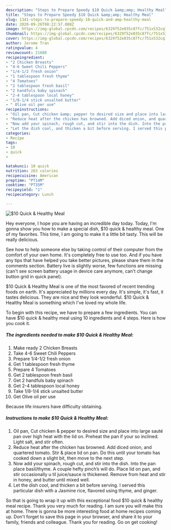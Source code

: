 ```yaml
---
description: "Steps to Prepare Speedy $10 Quick &amp;amp; Healthy Meal"
title: "Steps to Prepare Speedy $10 Quick &amp;amp; Healthy Meal"
slug: 1341-steps-to-prepare-speedy-10-quick-and-amp-healthy-meal
date: 2020-09-26T08:22:57.008Z
image: https://img-global.cpcdn.com/recipes/6329f52e035c87fc/751x532cq70/10-quick-healthy-meal-recipe-main-photo.jpg
thumbnail: https://img-global.cpcdn.com/recipes/6329f52e035c87fc/751x532cq70/10-quick-healthy-meal-recipe-main-photo.jpg
cover: https://img-global.cpcdn.com/recipes/6329f52e035c87fc/751x532cq70/10-quick-healthy-meal-recipe-main-photo.jpg
author: Jerome Tran
ratingvalue: 4
reviewcount: 21680
recipeingredient:
- "2 Chicken Breasts"
- "4-6 Sweet Chili Peppers"
- "1/4-1/2 fresh onion"
- "1 tablespoon fresh thyme"
- "4 Tomatoes"
- "2 tablespoon fresh basil"
- "2 handfuls baby spinach"
- "2-4 tablespoon local honey"
- "1/8-1/4 stick unsalted butter"
- " Olive oil per use"
recipeinstructions:
- "Oil pan, Cut chicken &amp; pepper to desired size and place into large sauté pan over high heat with the lid on. Preheat the pan if your so inclined. Light salt, and stir often."
- "Reduce heat after the chicken has browned. Add diced onion, and quartered tomato. Stir &amp; place lid on pan. Do this until your tomato has cooked down a slight bit, then move to the next step."
- "Now add your spinach, rough cut, and stir into the dish. Into the pan place basil/thyme. A couple hefty pinch’s will do. Place lid on pan, and stir occasionally u til juice/sauce is thickened. Remove from heat and stir in honey, and butter until mixed well."
- "Let the dish cool, and thicken a bit before serving. I served this particular dish with a Jasmine rice, flavored using thyme, and ginger."
categories:
- Recipe
tags:
- 10
- quick
- 

katakunci: 10 quick  
nutrition: 263 calories
recipecuisine: American
preptime: "PT14M"
cooktime: "PT35M"
recipeyield: "1"
recipecategory: Lunch

---
```



![$10 Quick &amp; Healthy Meal](https://img-global.cpcdn.com/recipes/6329f52e035c87fc/751x532cq70/10-quick-healthy-meal-recipe-main-photo.jpg)

Hey everyone, I hope you are having an incredible day today. Today, I'm gonna show you how to make a special dish, $10 quick &amp; healthy meal. One of my favorites. This time, I am going to make it a little bit tasty. This will be really delicious.

See how to help someone else by taking control of their computer from the comfort of your own home. It&#39;s completely free to use too. And if you have any tips that have helped you take better pictures, please share them in the comments section. Battery live is slightly worse, few functions are missing (can&#39;t see screen battery usage in device care anymore, can&#39;t change button grid in quick panel).

$10 Quick &amp; Healthy Meal is one of the most favored of recent trending foods on earth. It's appreciated by millions every day. It's simple, it's fast, it tastes delicious. They are nice and they look wonderful. $10 Quick &amp; Healthy Meal is something which I've loved my whole life.


To begin with this recipe, we have to prepare a few ingredients. You can have $10 quick &amp; healthy meal using 10 ingredients and 4 steps. Here is how you cook it.

<!--inarticleads1-->

##### The ingredients needed to make $10 Quick &amp; Healthy Meal:

1. Make ready 2 Chicken Breasts
1. Take 4-6 Sweet Chili Peppers
1. Prepare 1/4-1/2 fresh onion
1. Get 1 tablespoon fresh thyme
1. Prepare 4 Tomatoes
1. Get 2 tablespoon fresh basil
1. Get 2 handfuls baby spinach
1. Get 2-4 tablespoon local honey
1. Take 1/8-1/4 stick unsalted butter
1. Get  Olive oil per use


Because life insurers have difficulty obtaining. 

<!--inarticleads2-->

##### Instructions to make $10 Quick &amp; Healthy Meal:

1. Oil pan, Cut chicken &amp; pepper to desired size and place into large sauté pan over high heat with the lid on. Preheat the pan if your so inclined. Light salt, and stir often.
1. Reduce heat after the chicken has browned. Add diced onion, and quartered tomato. Stir &amp; place lid on pan. Do this until your tomato has cooked down a slight bit, then move to the next step.
1. Now add your spinach, rough cut, and stir into the dish. Into the pan place basil/thyme. A couple hefty pinch’s will do. Place lid on pan, and stir occasionally u til juice/sauce is thickened. Remove from heat and stir in honey, and butter until mixed well.
1. Let the dish cool, and thicken a bit before serving. I served this particular dish with a Jasmine rice, flavored using thyme, and ginger.




So that is going to wrap it up with this exceptional food $10 quick &amp; healthy meal recipe. Thank you very much for reading. I am sure you will make this at home. There is gonna be more interesting food at home recipes coming up. Don't forget to save this page in your browser, and share it to your family, friends and colleague. Thank you for reading. Go on get cooking!
